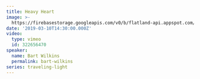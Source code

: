 ```yaml
---
title: Heavy Heart
image: >-
  https://firebasestorage.googleapis.com/v0/b/flatland-api.appspot.com/o/sermons%2FScreen%20Shot%202019-03-11%20at%2010.20.01%20AM.png?alt=media&token=3861a7ac-fdf7-46e7-9c39-c2d22f913c0b
date: '2019-03-10T14:30:00.000Z'
video:
  type: vimeo
  id: 322656470
speaker:
  name: Bart Wilkins
  permalink: bart-wilkins
series: traveling-light
---
```


